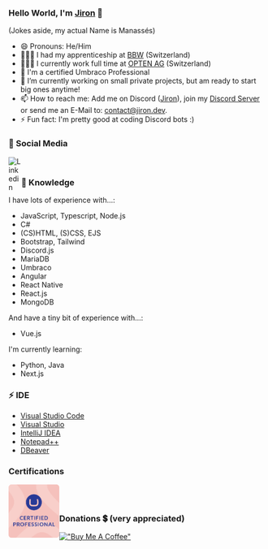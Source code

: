 ### Hello World, I'm [Jiron](https://www.jiron.dev/) 👋
(Jokes aside, my actual Name is Manassés)

- 😄 Pronouns: He/Him
- 👨🏼‍🎓 I had my apprenticeship at [BBW](https://www.bbw.ch/) (Switzerland)
- 👨🏼‍💻 I currently work full time at [OPTEN AG](https://www.opten.ch/) (Switzerland)
- 📄 I'm a certified Umbraco Professional
- 🔭 I’m currently working on small private projects, but am ready to start big ones anytime!
- 📫 How to reach me: Add me on Discord ([Jiron](https://discordapp.com/users/501819491764666386/)), join my [Discord Server](https://discord.gg/zmE5JnjsMa) or send me an E-Mail to: contact@jiron.dev.
- ⚡ Fun fact: I'm pretty good at coding Discord bots :)

### 🔗 Social Media

[<img align="left" alt="Linkedin" width="25px" src="https://user-images.githubusercontent.com/74461477/139423303-d8791117-ba5a-4f5f-8f32-2f6c7f87047d.png"/>](https://ch.linkedin.com/in/manassés-zähnler-71406a222)
<br>

### 🧠 Knowledge

I have lots of experience with...:

- JavaScript, Typescript, Node.js
- C#
- (CS)HTML, (S)CSS, EJS
- Bootstrap, Tailwind
- Discord.js
- MariaDB
- Umbraco
- Angular
- React Native
- React.js
- MongoDB


And have a tiny bit of experience with...:

- Vue.js

I'm currently learning:

- Python, Java
- Next.js

### ⚡ IDE

- [Visual Studio Code](https://code.visualstudio.com/)
- [Visual Studio](https://visualstudio.microsoft.com/)
- [IntelliJ IDEA](https://www.jetbrains.com/de-de/idea/)
- [Notepad++](https://notepad-plus-plus.org/)
- [DBeaver](https://dbeaver.io/)

### Certifications

<img align="left" alt="Linkedin" width="100px" src="https://raw.githubusercontent.com/Jiron/Jiron/refs/heads/main/Umbraco_Cert_Small.png"/>
<br>
<br>

### Donations 💲 (very appreciated) 

[!["Buy Me A Coffee"](https://www.buymeacoffee.com/assets/img/custom_images/orange_img.png)](https://www.buymeacoffee.com/jiron)
